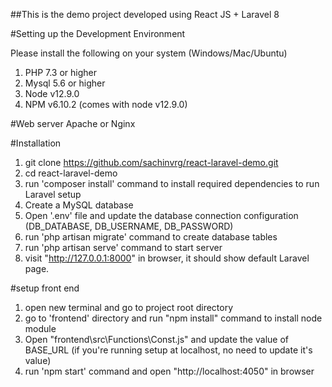 ##This is the demo project developed using React JS + Laravel 8

#Setting up the Development Environment

Please install the following on your system (Windows/Mac/Ubuntu)

1. PHP 7.3 or higher 
2. Mysql 5.6 or higher
3. Node v12.9.0
4. NPM v6.10.2 (comes with node v12.9.0)

#Web server 
Apache or Nginx

#Installation

1. git clone https://github.com/sachinvrg/react-laravel-demo.git
2. cd react-laravel-demo
3. run 'composer install' command to install required dependencies to run Laravel setup
4. Create a MySQL database  
5. Open '.env' file and update the database connection configuration (DB_DATABASE, DB_USERNAME, DB_PASSWORD)
6. run 'php artisan migrate' command to create database tables 
7. run 'php artisan serve' command to start server 
8. visit "http://127.0.0.1:8000" in browser, it should show default Laravel page. 

#setup front end 
1. open new terminal and go to project root directory 
2. go to 'frontend' directory and run "npm install" command to install node module
3. Open "frontend\src\Functions\Const.js" and update the value of BASE_URL (if you're running setup at localhost, no need to update it's value)
4. run 'npm start' command and open "http://localhost:4050" in browser 